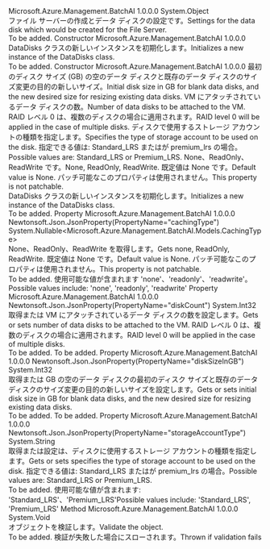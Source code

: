 <Type Name="DataDisks" FullName="Microsoft.Azure.Management.BatchAI.Models.DataDisks">
  <TypeSignature Language="C#" Value="public class DataDisks" />
  <TypeSignature Language="ILAsm" Value=".class public auto ansi beforefieldinit DataDisks extends System.Object" />
  <TypeSignature Language="DocId" Value="T:Microsoft.Azure.Management.BatchAI.Models.DataDisks" />
  <TypeSignature Language="VB.NET" Value="Public Class DataDisks" />
  <TypeSignature Language="F#" Value="type DataDisks = class" />
  <AssemblyInfo>
    <AssemblyName>Microsoft.Azure.Management.BatchAI</AssemblyName>
    <AssemblyVersion>1.0.0.0</AssemblyVersion>
  </AssemblyInfo>
  <Base>
    <BaseTypeName>System.Object</BaseTypeName>
  </Base>
  <Interfaces />
  <Docs>
    <summary>
            <span data-ttu-id="8e4f3-101">ファイル サーバーの作成とデータ ディスクの設定です。</span><span class="sxs-lookup"><span data-stu-id="8e4f3-101">Settings for the data disk which would be created for the File Server.</span></span>
            </summary>
    <remarks>To be added.</remarks>
  </Docs>
  <Members>
    <Member MemberName=".ctor">
      <MemberSignature Language="C#" Value="public DataDisks ();" />
      <MemberSignature Language="ILAsm" Value=".method public hidebysig specialname rtspecialname instance void .ctor() cil managed" />
      <MemberSignature Language="DocId" Value="M:Microsoft.Azure.Management.BatchAI.Models.DataDisks.#ctor" />
      <MemberSignature Language="VB.NET" Value="Public Sub New ()" />
      <MemberType>Constructor</MemberType>
      <AssemblyInfo>
        <AssemblyName>Microsoft.Azure.Management.BatchAI</AssemblyName>
        <AssemblyVersion>1.0.0.0</AssemblyVersion>
      </AssemblyInfo>
      <Parameters />
      <Docs>
        <summary>
            <span data-ttu-id="8e4f3-102">DataDisks クラスの新しいインスタンスを初期化します。</span><span class="sxs-lookup"><span data-stu-id="8e4f3-102">Initializes a new instance of the DataDisks class.</span></span>
            </summary>
        <remarks>To be added.</remarks>
      </Docs>
    </Member>
    <Member MemberName=".ctor">
      <MemberSignature Language="C#" Value="public DataDisks (int diskSizeInGB, int diskCount, string storageAccountType, Nullable&lt;Microsoft.Azure.Management.BatchAI.Models.CachingType&gt; cachingType = null);" />
      <MemberSignature Language="ILAsm" Value=".method public hidebysig specialname rtspecialname instance void .ctor(int32 diskSizeInGB, int32 diskCount, string storageAccountType, valuetype System.Nullable`1&lt;valuetype Microsoft.Azure.Management.BatchAI.Models.CachingType&gt; cachingType) cil managed" />
      <MemberSignature Language="DocId" Value="M:Microsoft.Azure.Management.BatchAI.Models.DataDisks.#ctor(System.Int32,System.Int32,System.String,System.Nullable{Microsoft.Azure.Management.BatchAI.Models.CachingType})" />
      <MemberSignature Language="VB.NET" Value="Public Sub New (diskSizeInGB As Integer, diskCount As Integer, storageAccountType As String, Optional cachingType As Nullable(Of CachingType) = null)" />
      <MemberSignature Language="F#" Value="new Microsoft.Azure.Management.BatchAI.Models.DataDisks : int * int * string * Nullable&lt;Microsoft.Azure.Management.BatchAI.Models.CachingType&gt; -&gt; Microsoft.Azure.Management.BatchAI.Models.DataDisks" Usage="new Microsoft.Azure.Management.BatchAI.Models.DataDisks (diskSizeInGB, diskCount, storageAccountType, cachingType)" />
      <MemberType>Constructor</MemberType>
      <AssemblyInfo>
        <AssemblyName>Microsoft.Azure.Management.BatchAI</AssemblyName>
        <AssemblyVersion>1.0.0.0</AssemblyVersion>
      </AssemblyInfo>
      <Parameters>
        <Parameter Name="diskSizeInGB" Type="System.Int32" />
        <Parameter Name="diskCount" Type="System.Int32" />
        <Parameter Name="storageAccountType" Type="System.String" />
        <Parameter Name="cachingType" Type="System.Nullable&lt;Microsoft.Azure.Management.BatchAI.Models.CachingType&gt;" />
      </Parameters>
      <Docs>
        <param name="diskSizeInGB"><span data-ttu-id="8e4f3-103">最初のディスク サイズ (GB) の空のデータ ディスクと既存のデータ ディスクのサイズ変更の目的の新しいサイズ。</span><span class="sxs-lookup"><span data-stu-id="8e4f3-103">Initial disk size in GB for blank data disks, and the new desired size for resizing existing data disks.</span></span></param>
        <param name="diskCount"><span data-ttu-id="8e4f3-104">VM にアタッチされているデータ ディスクの数。</span><span class="sxs-lookup"><span data-stu-id="8e4f3-104">Number of data disks to be attached to the VM.</span></span> <span data-ttu-id="8e4f3-105">RAID レベル 0 は、複数のディスクの場合に適用されます。</span><span class="sxs-lookup"><span data-stu-id="8e4f3-105">RAID level 0 will be applied in the case of multiple disks.</span></span></param>
        <param name="storageAccountType"><span data-ttu-id="8e4f3-106">ディスクで使用するストレージ アカウントの種類を指定します。</span><span class="sxs-lookup"><span data-stu-id="8e4f3-106">Specifies the type of storage account to be used on the disk.</span></span> <span data-ttu-id="8e4f3-107">指定できる値は: Standard_LRS またはが premium_lrs の場合。</span><span class="sxs-lookup"><span data-stu-id="8e4f3-107">Possible values are: Standard_LRS or Premium_LRS.</span></span></param>
        <param name="cachingType"><span data-ttu-id="8e4f3-108">None、ReadOnly、ReadWrite です。</span><span class="sxs-lookup"><span data-stu-id="8e4f3-108">None, ReadOnly, ReadWrite.</span></span> <span data-ttu-id="8e4f3-109">既定値は None です。</span><span class="sxs-lookup"><span data-stu-id="8e4f3-109">Default value is None.</span></span> <span data-ttu-id="8e4f3-110">パッチ可能なこのプロパティは使用されません。</span><span class="sxs-lookup"><span data-stu-id="8e4f3-110">This property is not patchable.</span></span></param>
        <summary>
            <span data-ttu-id="8e4f3-111">DataDisks クラスの新しいインスタンスを初期化します。</span><span class="sxs-lookup"><span data-stu-id="8e4f3-111">Initializes a new instance of the DataDisks class.</span></span>
            </summary>
        <remarks>To be added.</remarks>
      </Docs>
    </Member>
    <Member MemberName="CachingType">
      <MemberSignature Language="C#" Value="public Nullable&lt;Microsoft.Azure.Management.BatchAI.Models.CachingType&gt; CachingType { get; }" />
      <MemberSignature Language="ILAsm" Value=".property instance valuetype System.Nullable`1&lt;valuetype Microsoft.Azure.Management.BatchAI.Models.CachingType&gt; CachingType" />
      <MemberSignature Language="DocId" Value="P:Microsoft.Azure.Management.BatchAI.Models.DataDisks.CachingType" />
      <MemberSignature Language="VB.NET" Value="Public ReadOnly Property CachingType As Nullable(Of CachingType)" />
      <MemberSignature Language="F#" Value="member this.CachingType : Nullable&lt;Microsoft.Azure.Management.BatchAI.Models.CachingType&gt;" Usage="Microsoft.Azure.Management.BatchAI.Models.DataDisks.CachingType" />
      <MemberType>Property</MemberType>
      <AssemblyInfo>
        <AssemblyName>Microsoft.Azure.Management.BatchAI</AssemblyName>
        <AssemblyVersion>1.0.0.0</AssemblyVersion>
      </AssemblyInfo>
      <Attributes>
        <Attribute>
          <AttributeName>Newtonsoft.Json.JsonProperty(PropertyName="cachingType")</AttributeName>
        </Attribute>
      </Attributes>
      <ReturnValue>
        <ReturnType>System.Nullable&lt;Microsoft.Azure.Management.BatchAI.Models.CachingType&gt;</ReturnType>
      </ReturnValue>
      <Docs>
        <summary>
            <span data-ttu-id="8e4f3-112">None、ReadOnly、ReadWrite を取得します。</span><span class="sxs-lookup"><span data-stu-id="8e4f3-112">Gets none, ReadOnly, ReadWrite.</span></span> <span data-ttu-id="8e4f3-113">既定値は None です。</span><span class="sxs-lookup"><span data-stu-id="8e4f3-113">Default value is None.</span></span> <span data-ttu-id="8e4f3-114">パッチ可能なこのプロパティは使用されません。</span><span class="sxs-lookup"><span data-stu-id="8e4f3-114">This property is not patchable.</span></span>
            </summary>
        <value>To be added.</value>
        <remarks>
            <span data-ttu-id="8e4f3-115">使用可能な値が含まれます 'none'、'readonly'、'readwrite'。</span><span class="sxs-lookup"><span data-stu-id="8e4f3-115">Possible values include: 'none', 'readonly', 'readwrite'</span></span>
            </remarks>
      </Docs>
    </Member>
    <Member MemberName="DiskCount">
      <MemberSignature Language="C#" Value="public int DiskCount { get; set; }" />
      <MemberSignature Language="ILAsm" Value=".property instance int32 DiskCount" />
      <MemberSignature Language="DocId" Value="P:Microsoft.Azure.Management.BatchAI.Models.DataDisks.DiskCount" />
      <MemberSignature Language="VB.NET" Value="Public Property DiskCount As Integer" />
      <MemberSignature Language="F#" Value="member this.DiskCount : int with get, set" Usage="Microsoft.Azure.Management.BatchAI.Models.DataDisks.DiskCount" />
      <MemberType>Property</MemberType>
      <AssemblyInfo>
        <AssemblyName>Microsoft.Azure.Management.BatchAI</AssemblyName>
        <AssemblyVersion>1.0.0.0</AssemblyVersion>
      </AssemblyInfo>
      <Attributes>
        <Attribute>
          <AttributeName>Newtonsoft.Json.JsonProperty(PropertyName="diskCount")</AttributeName>
        </Attribute>
      </Attributes>
      <ReturnValue>
        <ReturnType>System.Int32</ReturnType>
      </ReturnValue>
      <Docs>
        <summary>
            <span data-ttu-id="8e4f3-116">取得または VM にアタッチされているデータ ディスクの数を設定します。</span><span class="sxs-lookup"><span data-stu-id="8e4f3-116">Gets or sets number of data disks to be attached to the VM.</span></span> <span data-ttu-id="8e4f3-117">RAID レベル 0 は、複数のディスクの場合に適用されます。</span><span class="sxs-lookup"><span data-stu-id="8e4f3-117">RAID level 0 will be applied in the case of multiple disks.</span></span>
            </summary>
        <value>To be added.</value>
        <remarks>To be added.</remarks>
      </Docs>
    </Member>
    <Member MemberName="DiskSizeInGB">
      <MemberSignature Language="C#" Value="public int DiskSizeInGB { get; set; }" />
      <MemberSignature Language="ILAsm" Value=".property instance int32 DiskSizeInGB" />
      <MemberSignature Language="DocId" Value="P:Microsoft.Azure.Management.BatchAI.Models.DataDisks.DiskSizeInGB" />
      <MemberSignature Language="VB.NET" Value="Public Property DiskSizeInGB As Integer" />
      <MemberSignature Language="F#" Value="member this.DiskSizeInGB : int with get, set" Usage="Microsoft.Azure.Management.BatchAI.Models.DataDisks.DiskSizeInGB" />
      <MemberType>Property</MemberType>
      <AssemblyInfo>
        <AssemblyName>Microsoft.Azure.Management.BatchAI</AssemblyName>
        <AssemblyVersion>1.0.0.0</AssemblyVersion>
      </AssemblyInfo>
      <Attributes>
        <Attribute>
          <AttributeName>Newtonsoft.Json.JsonProperty(PropertyName="diskSizeInGB")</AttributeName>
        </Attribute>
      </Attributes>
      <ReturnValue>
        <ReturnType>System.Int32</ReturnType>
      </ReturnValue>
      <Docs>
        <summary>
            <span data-ttu-id="8e4f3-118">取得または GB の空のデータ ディスクの最初のディスク サイズと既存のデータ ディスクのサイズ変更の目的の新しいサイズを設定します。</span><span class="sxs-lookup"><span data-stu-id="8e4f3-118">Gets or sets initial disk size in GB for blank data disks, and the new desired size for resizing existing data disks.</span></span>
            </summary>
        <value>To be added.</value>
        <remarks>To be added.</remarks>
      </Docs>
    </Member>
    <Member MemberName="StorageAccountType">
      <MemberSignature Language="C#" Value="public string StorageAccountType { get; set; }" />
      <MemberSignature Language="ILAsm" Value=".property instance string StorageAccountType" />
      <MemberSignature Language="DocId" Value="P:Microsoft.Azure.Management.BatchAI.Models.DataDisks.StorageAccountType" />
      <MemberSignature Language="VB.NET" Value="Public Property StorageAccountType As String" />
      <MemberSignature Language="F#" Value="member this.StorageAccountType : string with get, set" Usage="Microsoft.Azure.Management.BatchAI.Models.DataDisks.StorageAccountType" />
      <MemberType>Property</MemberType>
      <AssemblyInfo>
        <AssemblyName>Microsoft.Azure.Management.BatchAI</AssemblyName>
        <AssemblyVersion>1.0.0.0</AssemblyVersion>
      </AssemblyInfo>
      <Attributes>
        <Attribute>
          <AttributeName>Newtonsoft.Json.JsonProperty(PropertyName="storageAccountType")</AttributeName>
        </Attribute>
      </Attributes>
      <ReturnValue>
        <ReturnType>System.String</ReturnType>
      </ReturnValue>
      <Docs>
        <summary>
            <span data-ttu-id="8e4f3-119">取得または設定は、ディスクに使用するストレージ アカウントの種類を指定します。</span><span class="sxs-lookup"><span data-stu-id="8e4f3-119">Gets or sets specifies the type of storage account to be used on the disk.</span></span> <span data-ttu-id="8e4f3-120">指定できる値は: Standard_LRS またはが premium_lrs の場合。</span><span class="sxs-lookup"><span data-stu-id="8e4f3-120">Possible values are: Standard_LRS or Premium_LRS.</span></span>
            </summary>
        <value>To be added.</value>
        <remarks>
            <span data-ttu-id="8e4f3-121">使用可能な値が含まれます: 'Standard_LRS'、'Premium_LRS'</span><span class="sxs-lookup"><span data-stu-id="8e4f3-121">Possible values include: 'Standard_LRS', 'Premium_LRS'</span></span>
            </remarks>
      </Docs>
    </Member>
    <Member MemberName="Validate">
      <MemberSignature Language="C#" Value="public virtual void Validate ();" />
      <MemberSignature Language="ILAsm" Value=".method public hidebysig newslot virtual instance void Validate() cil managed" />
      <MemberSignature Language="DocId" Value="M:Microsoft.Azure.Management.BatchAI.Models.DataDisks.Validate" />
      <MemberSignature Language="VB.NET" Value="Public Overridable Sub Validate ()" />
      <MemberSignature Language="F#" Value="abstract member Validate : unit -&gt; unit&#xA;override this.Validate : unit -&gt; unit" Usage="dataDisks.Validate " />
      <MemberType>Method</MemberType>
      <AssemblyInfo>
        <AssemblyName>Microsoft.Azure.Management.BatchAI</AssemblyName>
        <AssemblyVersion>1.0.0.0</AssemblyVersion>
      </AssemblyInfo>
      <ReturnValue>
        <ReturnType>System.Void</ReturnType>
      </ReturnValue>
      <Parameters />
      <Docs>
        <summary>
            <span data-ttu-id="8e4f3-122">オブジェクトを検証します。</span><span class="sxs-lookup"><span data-stu-id="8e4f3-122">Validate the object.</span></span>
            </summary>
        <remarks>To be added.</remarks>
        <exception cref="T:Microsoft.Rest.ValidationException">
            <span data-ttu-id="8e4f3-123">検証が失敗した場合にスローされます。</span><span class="sxs-lookup"><span data-stu-id="8e4f3-123">Thrown if validation fails</span></span>
            </exception>
      </Docs>
    </Member>
  </Members>
</Type>